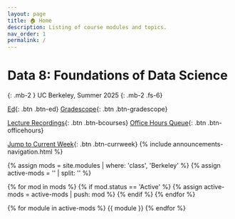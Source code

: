 ```yaml
---
layout: page
title: 🏠 Home
description: Listing of course modules and topics.
nav_order: 1
permalink: /
---
```


# **Data 8: Foundations of Data Science**

{: .mb-2 }
UC Berkeley, Summer 2025
{: .mb-2 .fs-6}

[Ed](https://edstem.org/us/courses/79204/discussion){: .btn .btn-ed}
[Gradescope](https://www.gradescope.com/courses/1042415){: .btn .btn-gradescope}
<!-- [Lecture Recordings](https://bcourses.berkeley.edu/courses/1542000/external_tools/90481){: .btn .btn-bcourses} -->
[Lecture Recordings](https://bcourses.berkeley.edu/courses/1544818/external_tools/90481){: .btn .btn-bcourses}
[Office Hours Queue](https://oh.data8.org/){: .btn .btn-officehours}
<!-- [Extensions](https://docs.google.com/forms/d/e/1FAIpQLSebp86RhH3cWG1_4v6dR5f_WyJ_icj3cmXoUy9p4C30typmOw/viewform){: .btn .btn-extensions} -->
[Jump to Current Week](https://www.data8.org/su25/#week-2){: .btn .btn-currweek}
{% include announcements-navigation.html %}

{% assign mods = site.modules | where: 'class', 'Berkeley' %}
{% assign active-mods = '' | split: '' %}

{% for mod in mods %}
{% if mod.status == 'Active' %}
{% assign active-mods = active-mods | push: mod %}
{% endif %}
{% endfor %}

{% for module in active-mods %}
{{ module }}
{% endfor %}

<script src="{{ '/assets/scripts/announcement-navigation.js' | relative_url }}"></script>
